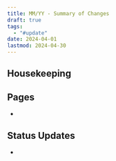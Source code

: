 ```yaml
---
title: MM/YY - Summary of Changes
draft: true
tags:
  - "#update"
date: 2024-04-01
lastmod: 2024-04-30
---
```

## Housekeeping

## Pages
- 
## Status Updates
- 